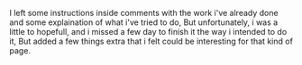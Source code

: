 I left some instructions inside comments with the work i've already done and some explaination of what i've tried to do, But unfortunately, i was a little to hopefull, and i missed a few day to finish it the way i intended to do it, But added a few things extra that i felt could be interesting for that kind of page.
